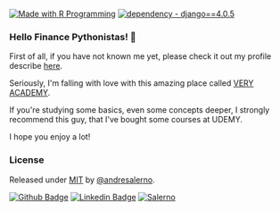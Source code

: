 [![Made with R Programming](https://img.shields.io/badge/R->=4.3.1-blue?logo=python&logoColor=white)](https://cran.r-project.org/ "Go to R Programming homepage")
[![dependency - django==4.0.5](https://img.shields.io/badge/dependency-django==4.0.5-blue)](https://www.djangoproject.com/ "Go to Django homepage")


### Hello Finance Pythonistas! 👋

First of all, if you have not known me yet, please check it out my profile describe [here](https://github.com/andresalerno "My profile").

Seriously, I'm falling with love with this amazing place called [VERY ACADEMY](https://github.com/veryacademy).

If you're studying some basics, even some concepts deeper, I strongly recommend this guy, that I've bought some courses at UDEMY.

I hope you enjoy a lot!

### License

Released under [MIT](/LICENSE) by [@andresalerno](https://github.com/andresalerno).

[![Github Badge](https://img.shields.io/badge/-Github-000?style=flat-square&logo=Github&logoColor=white&link=https://github.com/andresalerno)](https://github.com/andresalerno)
[![Linkedin Badge](https://img.shields.io/badge/-LinkedIn-blue?style=flat-square&logo=Linkedin&logoColor=white&link=https://www.linkedin.com/in/andresalerno/)](https://www.linkedin.com/in/andresalerno/)
[![Salerno](https://komarev.com/ghpvc/?username=andresalerno)](https://github.com/andresalerno)
